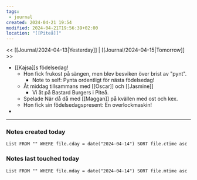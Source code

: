 ```yaml
---
tags:
 - journal
created: 2024-04-21 19:54
modified: 2024-04-21T19:56:39+02:00
location: "[[Piteå]]"
---
```


<< [[Journal/2024-04-13|Yesterday]] | [[Journal/2024-04-15|Tomorrow]] >>

- [[Kajsa]]s födelsedag!
	- Hon fick frukost på sängen, men blev besviken över brist av "pynt".
		- Note to self: Pynta ordentligt för nästa födelsedag!
	- Åt middag tillsammans med [[Oscar]] och [[Jasmine]]
		- Vi åt på Bastard Burgers i Piteå.
	- Spelade När då då med [[Maggan]] på kvällen med ost och kex.
	- Hon fick sin födelsedagspresent: En overlockmaskin!
-
---
### Notes created today
```dataview
List FROM "" WHERE file.cday = date("2024-04-14") SORT file.ctime asc
```
### Notes last touched today
```dataview
List FROM "" WHERE file.mday = date("2024-04-14") SORT file.mtime asc
```
